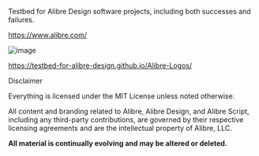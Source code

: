 Testbed for Alibre Design software projects, including both successes and failures.

https://www.alibre.com/

![image](https://github.com/user-attachments/assets/d4db7643-4d8b-45df-b7fd-5338df1bb2c0)

https://testbed-for-alibre-design.github.io/Alibre-Logos/

Disclaimer

Everything is licensed under the MIT License unless noted otherwise.

All content and branding related to Alibre, Alibre Design, and Alibre Script, including any third-party contributions, are governed by their respective licensing agreements and are the intellectual property of Alibre, LLC.

**All material is continually evolving and may be altered or deleted.**
